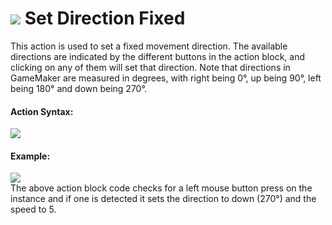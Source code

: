 #  ![](https://gms.magecorn.com/Manual/assets/Images/Scripting_Reference/Drag_And_Drop/Reference/Movement/i_Movement_Set_Direction_Fixed.png) Set Direction Fixed

This action is used to set a fixed movement direction. The available
directions are indicated by the different buttons in the action block,
and clicking on any of them will set that direction. Note that
directions in GameMaker are measured in degrees, with right being 0°, up
being 90°, left being 180° and down being 270°.

#### Action Syntax:

  
![](https://gms.magecorn.com/Manual/assets/Images/Scripting_Reference/Drag_And_Drop/Reference/Movement/a_Movement_Set_Direction_Fixed.png)  

#### Example:

  
![](https://gms.magecorn.com/Manual/assets/Images/Scripting_Reference/Drag_And_Drop/Reference/Movement/e_Movement_Set_Direction_Fixed.png)  
The above action block code checks for a left mouse button press on the
instance and if one is detected it sets the direction to down (270°) and
the speed to 5.

